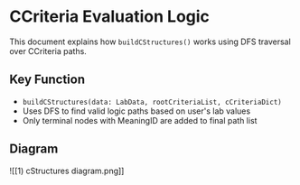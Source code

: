 # CCriteria Evaluation Logic

This document explains how `buildCStructures()` works using DFS traversal over CCriteria paths.

## Key Function
- `buildCStructures(data: LabData, rootCriteriaList, cCriteriaDict)`
- Uses DFS to find valid logic paths based on user's lab values
- Only terminal nodes with MeaningID are added to final path list

## Diagram
![[1) cStructures diagram.png]]
